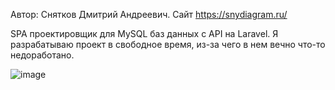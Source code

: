 Автор: Снятков Дмитрий Андреевич. Сайт https://snydiagram.ru/

SPA проектировщик для MySQL баз данных c API на Laravel. Я разрабатываю проект в свободное время, из-за чего в нем вечно что-то недоработано. 

![image](https://github.com/user-attachments/assets/5f98684b-c5ea-4284-9bb5-865187fa07b4)
